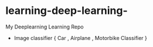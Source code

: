 # learning-deep-learning-
My Deeplearning Learning Repo

  - Image classifier { Car , Airplane , Motorbike Classifier }
  
